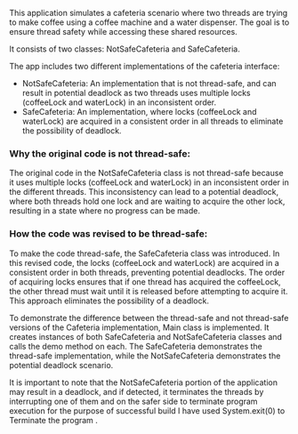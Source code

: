 This application simulates a cafeteria scenario where two threads are trying to make coffee using a coffee machine and a water dispenser. 
The goal is to ensure thread safety while accessing these shared resources.

It consists of two classes: NotSafeCafeteria and SafeCafeteria.


The app includes two different implementations of the cafeteria interface:
- NotSafeCafeteria: An implementation that is not thread-safe, and can result in potential deadlock as two threads uses multiple locks (coffeeLock and waterLock) in an 
    inconsistent order.
- SafeCafeteria: An implementation, where locks (coffeeLock and waterLock) are acquired in a consistent order in all threads to eliminate the possibility of deadlock.

### Why the original code is not thread-safe:
   The original code in the NotSafeCafeteria class is not thread-safe because it uses multiple locks (coffeeLock and waterLock) in an 
    inconsistent order in the different threads. This inconsistency can lead to a potential deadlock, where both 
    threads hold one lock and are waiting to acquire the other lock, resulting in a state where no progress can be made.

### How the code was revised to be thread-safe:
   To make the code thread-safe, the SafeCafeteria class was introduced. In this revised code, the locks (coffeeLock and waterLock) are acquired in a 
    consistent order in both threads, preventing potential deadlocks. The order of acquiring locks ensures that if one thread has acquired the coffeeLock, 
    the other thread must wait until it is released before attempting to acquire it. This approach eliminates the possibility of a deadlock.


To demonstrate the difference between the thread-safe and not thread-safe versions of the Cafeteria implementation, Main class is implemented.
It creates instances of both SafeCafeteria and NotSafeCafeteria classes and calls the demo method on each. 
The SafeCafeteria demonstrates the thread-safe implementation, while the NotSafeCafeteria demonstrates the potential deadlock scenario.

It is important to note that the NotSafeCafeteria portion of the application may result in a deadlock, and if detected, 
it terminates the threads by interrupting one of them and on the safer side to terminate program execution for the purpose of successful build I have used System.exit(0) to Terminate the program .

